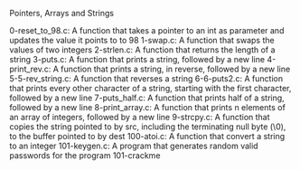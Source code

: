 Pointers, Arrays and Strings

0-reset_to_98.c: A function that takes a pointer to an int as parameter and updates the value it points to to 98 1-swap.c: A function that swaps the values of two integers 2-strlen.c: A function that returns the length of a string 3-puts.c: A function that prints a string, followed by a new line 4-print_rev.c: A function that prints a string, in reverse, followed by a new line 5-5-rev_string.c: A function that reverses a string 6-6-puts2.c: A function that prints every other character of a string, starting with the first character, followed by a new line 7-puts_half.c: A function that prints half of a string, followed by a new line 8-print_array.c: A function that prints n elements of an array of integers, followed by a new line 9-strcpy.c: A function that copies the string pointed to by src, including the terminating null byte (\0), to the buffer pointed to by dest 100-atoi.c: A function that convert a string to an integer 101-keygen.c: A program that generates random valid passwords for the program 101-crackme
